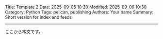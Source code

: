 Title: Template 2
Date: 2025-09-05 10:20
Modified: 2025-09-06 10:30
Category: Python
Tags: pelican, publishing
Authors: Your name
Summary: Short version for index and feeds

---
ここから本文です。

